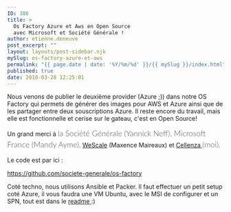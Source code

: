 ```yaml
---
ID: 386
title: >
  Os Factory Azure et Aws en Open Source
  avec Microsoft et Société Générale !
author: etienne.deneuve
post_excerpt: ""
layout: layouts/post-sidebar.njk
mySlug: os-factory-azure-et-aws
permalink: "{{ page.date | date: '%Y/%m/%d' }}/{{ mySlug }}/index.html"
published: true
date: 2018-03-28 12:25:01
---
```

Nous venons de publier le deuxième provider (Azure ;)) dans notre OS Factory qui permets de générer des images pour AWS et Azure ainsi que de les partager entre deux souscriptions Azure. Il reste encore du travail, mais elle est fonctionnelle et cerise sur le gateau, c'est en Open Source!

Un grand merci à <span style="display: inline !important; float: none; background-color: transparent; color: #555555; cursor: text; font-family: 'Lato','Helvetica Neue',Arial,sans-serif; font-size: 18px; font-style: normal; font-variant: normal; font-weight: 300; letter-spacing: normal; line-height: 25.71px; orphans: 2; text-align: left; text-decoration: none; text-indent: 0px; text-transform: none; -webkit-text-stroke-width: 0px; white-space: normal; word-spacing: 0px;">la Société Générale (Yannick Neff), Microsoft France (Mandy Ayme),</span> <a href="https://www.wescale.fr/">WeScale</a> (Maxence Maireaux) et <a href="https://www.cellenza.com/fr/">Cellenza </a><span style="display: inline !important; float: none; background-color: transparent; color: #555555; cursor: text; font-family: 'Lato','Helvetica Neue',Arial,sans-serif; font-size: 18px; font-style: normal; font-variant: normal; font-weight: 300; letter-spacing: normal; line-height: 25.71px; orphans: 2; text-align: left; text-decoration: none; text-indent: 0px; text-transform: none; -webkit-text-stroke-width: 0px; white-space: normal; word-spacing: 0px;">(moi)</span><span style="display: inline !important; float: none; background-color: transparent; color: #555555; cursor: text; font-family: 'Lato','Helvetica Neue',Arial,sans-serif; font-size: 18px; font-style: normal; font-variant: normal; font-weight: 300; letter-spacing: normal; line-height: 25.71px; orphans: 2; text-align: left; text-decoration: none; text-indent: 0px; text-transform: none; -webkit-text-stroke-width: 0px; white-space: normal; word-spacing: 0px;">.</span>

Le code est par ici :

<a href="https://github.com/societe-generale/os-factory">https://github.com/societe-generale/os-factory</a>

Coté techno, nous utilisons Ansible et Packer. Il faut effectuer un petit setup coté Azure, il vous faudra une VM Ubuntu, avec le MSI de configurer et un SPN, tout est dans le <a href="https://github.com/societe-generale/os-factory#infrastructure-for-azure">readme </a>:)